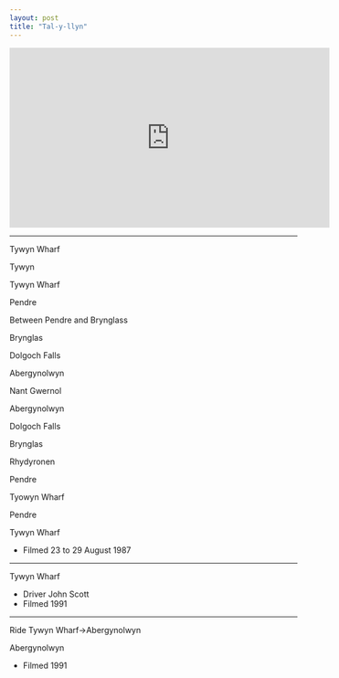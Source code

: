 ```yaml
---
layout: post
title: "Tal-y-llyn"
---
```


<iframe width="560" height="315" src="https://www.youtube.com/embed/xdLtKmloqVI" title="Tal-y-llyn" frameBorder="0" allow="accelerometer; autoplay; clipboard-write; encrypted-media; gyroscope; picture-in-picture; web-share" allowFullScreen></iframe>

---

Tywyn Wharf

Tywyn

Tywyn Wharf

Pendre

Between Pendre and Brynglass

Brynglas

Dolgoch Falls

Abergynolwyn

Nant Gwernol

Abergynolwyn

Dolgoch Falls

Brynglas

Rhydyronen

Pendre

Tyowyn Wharf

Pendre

Tywyn Wharf

- Filmed 23 to 29 August 1987

---

Tywyn Wharf

- Driver John Scott
- Filmed 1991

---

Ride Tywyn Wharf->Abergynolwyn

Abergynolwyn

- Filmed 1991
